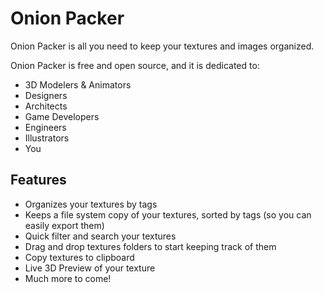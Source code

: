 # Onion Packer

Onion Packer is all you need to keep your textures and images organized.

Onion Packer is free and open source, and it is dedicated to:
- 3D Modelers & Animators
- Designers
- Architects
- Game Developers
- Engineers
- Illustrators
- You

## Features

- Organizes your textures by tags
- Keeps a file system copy of your textures, sorted by tags (so you can easily export them)
- Quick filter and search your textures
- Drag and drop textures folders to start keeping track of them
- Copy textures to clipboard
- Live 3D Preview of your texture
- Much more to come!
